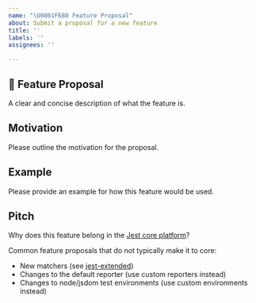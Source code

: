 ```yaml
---
name: "\U0001F680 Feature Proposal"
about: Submit a proposal for a new feature
title: ''
labels: ''
assignees: ''

---
```


<!-- Love Jest? Please consider supporting our collective: 👉  https://opencollective.com/jest/donate -->

## 🚀 Feature Proposal

A clear and concise description of what the feature is.

## Motivation

Please outline the motivation for the proposal.

## Example

Please provide an example for how this feature would be used.

## Pitch

Why does this feature belong in the [Jest core platform](https://www.youtube.com/watch?v=NtjyeojAOBs)?

Common feature proposals that do not typically make it to core:

- New matchers (see [jest-extended](https://github.com/jest-community/jest-extended))
- Changes to the default reporter (use custom reporters instead)
- Changes to node/jsdom test environments (use custom environments instead)
